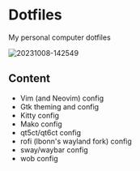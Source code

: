 # Dotfiles

My personal computer dotfiles

![20231008-142549](https://github.com/PedroG14/dotfiles/assets/52004811/712f99b3-524f-4d69-927c-4fa993ff220d)

## Content

- Vim (and Neovim) config
- Gtk theming and config
- Kitty config
- Mako config
- qt5ct/qt6ct config
- rofi (lbonn's wayland fork) config
- sway/waybar config
- wob config
